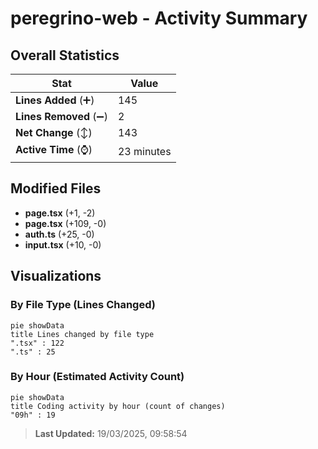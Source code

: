 # peregrino-web - Activity Summary 

## Overall Statistics

| Stat                   | Value                                                             |
| ---------------------- | ----------------------------------------------------------------- |
| **Lines Added** (➕)   | 145                                          |
| **Lines Removed** (➖) | 2                                        |
| **Net Change** (↕)    | 143                |
| **Active Time** (⌚)   | 23 minutes |


## Modified Files
- **page.tsx** (+1, -2)
- **page.tsx** (+109, -0)
- **auth.ts** (+25, -0)
- **input.tsx** (+10, -0)

## Visualizations

### By File Type (Lines Changed)

```mermaid
pie showData
title Lines changed by file type
".tsx" : 122
".ts" : 25
```

### By Hour (Estimated Activity Count)

```mermaid
pie showData
title Coding activity by hour (count of changes)
"09h" : 19
```


> **Last Updated:** 19/03/2025, 09:58:54
